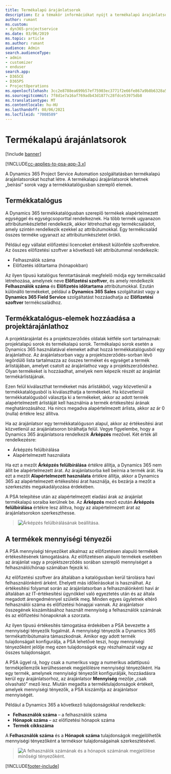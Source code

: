 ```yaml
---
title: Termékalapú árajánlatsorok
description: Ez a témakör információkat nyújt a termékalapú árajánlatsorokról.
author: rumant
ms.custom:
- dyn365-projectservice
ms.date: 03/06/2019
ms.topic: article
ms.author: rumant
audience: Admin
search.audienceType:
- admin
- customizer
- enduser
search.app:
- D365CE
- D365PS
- ProjectOperations
ms.openlocfilehash: 3cc2e8788ea699b57ef75903ec3771f2e66fe867a9b8b6328a55b484eb13ede4
ms.sourcegitcommit: 7f8d1e7a16af769adb43d1877c28fdce53975db8
ms.translationtype: MT
ms.contentlocale: hu-HU
ms.lasthandoff: 08/06/2021
ms.locfileid: "7008589"
---
```

# <a name="product-based-quote-lines"></a>Termékalapú árajánlatsorok

[!include [banner](../includes/psa-now-project-operations.md)]

[!INCLUDE[cc-applies-to-psa-app-3.x](../includes/cc-applies-to-psa-app-3x.md)]


A Dynamics 365 Project Service Automation szolgáltatásban termékalapú árajánlatsorokat hozhat létre. A termékalapú árajánlatsorok lehetnek „beírási” sorok vagy a termékkatalógusban szereplő elemek.

## <a name="product-catalog"></a>Termékkatalógus

A Dynamics 365 termékkatalógusban szereplő termékek alapértelmezett egységgel és egységcsoporttal rendelkeznek. Ha több termék ugyanazon attribútumkészlettel rendelkezik, akkor létrehozhat egy termékcsaládot, amely szintén rendelkezik ezekkel az attribútumokkal. Egy termékcsalád összes terméke ugyanazt az attribútumkészletet örökli.

Például egy vállalat előfizetési licenceket értékesít különféle szoftverekre. Az összes előfizetési szoftver a következő két attribútummal rendelkezik:

- Felhasználók száma 
- Előfizetés időtartama (hónapokban)

Az ilyen típusú katalógus fenntartásának megfelelő módja egy termékcsalád létrehozása, amelynek neve **Előfizetési szoftver**, és amely rendelkezik **Felhasználók száma** és **Előfizetés időtartama** attribútumokkal. Ezután különálló termékeket, például a **Dynamics 365 Sales** szolgáltatást vagy a **Dynamics 365 Field Service** szolgáltatást hozzáadhatja az **Előfizetési szoftver** termékcsaládhoz.

## <a name="adding-product-catalog-items-to-a-project-quote"></a>Termékkatalógus-elemek hozzáadása a projektárajánlathoz

A projektárajánlat és a projektszerződés oldalak kétféle sort tartalmaznak: projektalapú sorok és termékalapú sorok. Termékalapú sorok esetén a Dynamics 365 használatával elemeket adhat hozzá termékkatalógusból egy árajánlathoz. Az árajánlatsorban vagy a projektszerződés-sorban lévő legördülő lista tartalmazza az összes terméket és egységet a termék árlistájában, amelyet csatolt az árajánlathoz vagy a projektszerződéshez. Olyan termékeket is hozzáadhat, amelyek nem képezik részét az árajánlat termékárlistájának.

Ezen felül kiválaszthat termékeket más árlistákból, vagy közvetlenül a termékkatalógusból is kiválaszthatja a termékeket. Ha közvetlenül termékkatalógusból választja ki a termékeket, akkor az adott termék alapértelmezett árlistáját kell használnia a termék értékesítési árának meghatározásához. Ha nincs megadva alapértelmezett árlista, akkor az ár 0 (nulla) értékre lesz állítva.

Ha az árajánlatsor egy termékkatalóguson alapul, akkor az értékesítési árat közvetlenül az árajánlatsoron bírálhatja felül. Vegye figyelembe, hogy a Dynamics 365 árajánlatsora rendelkezik **Árképzés** mezővel. Két érték áll rendelkezésre:

- Árképzés felülbírálása  
- Alapértelmezett használata

Ha ezt a mezőt **Árképzés felülbírálása** értékre állítja, a Dynamics 365 nem állít be alapértelmezett árat. Az árajánlatsorba kell beírnia a termék árát. Ha ezt a mezőt **Alapértelmezett használata** értékre állítja, akkor a Dynamics 365 az alapértelmezett értékesítési árat használja, és bezárja a mezőt a szerkesztés megakadályozása érdekében.

A PSA telepítése után az alapértelmezett eladási árak az árajánlat termékalapú soraiba kerülnek be. Az **Árképzés** mező ezután **Árképzés felülbírálása** értékre lesz állítva, hogy az alapértelmezett árat az árajánlatsorokon szerkeszthesse.

> ![Árképzés felülbírálásának beállítása.](media/basic-guide-10.png)
 
## <a name="quantity-factors-for-products"></a>A termékek mennyiségi tényezői

A PSA mennyiségi tényezőket alkalmaz az előfizetésen alapuló termékek értékesítésének támogatására. Az előfizetésen alapuló termékek esetében az árajánlat vagy a projektszerződés sorában szereplő mennyiséget a felhasználói/hónap számában fejezik ki.

Az előfizetési szoftver ára általában a katalógusban kerül tárolásra havi felhasználónkénti árként. Ehelyett más időleírásokat is használhat. Az értékesítési folyamat során az árajánlatsorban a felhasználónkénti havi ár általában az IT-értékesítési ügynökkel való egyeztetés után és az általa megadott árengedménnyel születik meg. Minden egyes ügyletnek eltérő felhasználói száma és előfizetési hónapjai vannak. Az árajánlatsor összegének kiszámításához használt mennyiség a felhasználók számának és az előfizetési hónapoknak a szorzata.

Az ilyen típusú értékesítés támogatása érdekében a PSA bevezette a mennyiségi tényezők fogalmát. A mennyiségi tényezők a Dynamics 365 termékattribútumaira támaszkodnak. Amikor egy adott termék tulajdonságait konfigurálja, a PSA lehetővé teszi, hogy mennyiségi tényezőként jelölje meg ezen tulajdonságok egy részhalmazát vagy az összes tulajdonságot.

A PSA ügyel rá, hogy csak a numerikus vagy a numerikus adattípusú termékjellemzők kerülhessenek megjelölésre mennyiségi tényezőként. Ha egy termék, amelynek mennyiségi tényezőit konfigurálják, hozzáadásra kerül egy árajánlatsorhoz, az árajánlatsor **Mennyiség** mezője „csak olvasható” mező lesz. Miután megadta a terméktulajdonságok értékeit, amelyek mennyiségi tényezők, a PSA kiszámítja az árajánlatsor mennyiségét.

Például a Dynamics 365 a következő tulajdonságokkal rendelkezik: 

- **Felhasználók száma** – a felhasználók száma 
- **Hónapok száma** – az előfizetési hónapok száma
- **Termék cikkszáma** 

A **Felhasználók száma** és a **Hónapok száma** tulajdonságok megjelölhetők mennyiségi tényezőként a terméksor tulajdonságainak szerkesztésével. 

> ![A felhasználók számának és a hónapok számának megjelölése minőségi tényezőként.](media/basic-guide-11.png)
 


[!INCLUDE[footer-include](../includes/footer-banner.md)]